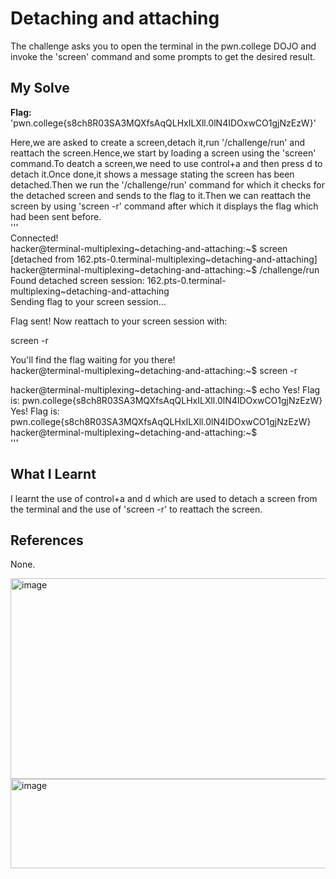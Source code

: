 # Detaching and attaching
The challenge asks you to open the terminal in the pwn.college DOJO and invoke the 'screen' command and some prompts to get the desired result.      

## My Solve
**Flag:** 'pwn.college{s8ch8R03SA3MQXfsAqQLHxILXll.0lN4IDOxwCO1gjNzEzW}'      

Here,we are asked to create a screen,detach it,run '/challenge/run' and reattach the screen.Hence,we start by loading a screen using the 'screen' command.To deatch a screen,we need to use control+a and then press d to detach it.Once done,it shows a message stating the screen has been detached.Then we run the '/challenge/run' command for which it checks for the detached screen and sends to the flag to it.Then we can reattach the screen by using 'screen -r' command after which it displays the flag which had been sent before.     
'''       
Connected!                                                                        
hacker@terminal-multiplexing~detaching-and-attaching:~$ screen        
[detached from 162.pts-0.terminal-multiplexing~detaching-and-attaching]        
hacker@terminal-multiplexing~detaching-and-attaching:~$ /challenge/run        
Found detached screen session: 162.pts-0.terminal-multiplexing~detaching-and-attaching        
Sending flag to your screen session...        
        
Flag sent! Now reattach to your screen session with:        
          
  screen -r          
          
You'll find the flag waiting for you there!          
hacker@terminal-multiplexing~detaching-and-attaching:~$ screen -r          
        
        
        
        
hacker@terminal-multiplexing~detaching-and-attaching:~$ echo Yes! Flag is: pwn.college{s8ch8R03SA3MQXfsAqQLHxILXll.0lN4IDOxwCO1gjNzEzW}          
Yes! Flag is: pwn.college{s8ch8R03SA3MQXfsAqQLHxILXll.0lN4IDOxwCO1gjNzEzW}      
hacker@terminal-multiplexing~detaching-and-attaching:~$       
'''     

## What I Learnt
I learnt the use of control+a and d which are used to detach a screen from the terminal and the use of 'screen -r' to reattach the screen.      

## References
None.       

<img width="706" height="321" alt="image" src="https://github.com/user-attachments/assets/1e497f39-0a54-46ff-a1df-fb333df612c8" />         


<img width="990" height="143" alt="image" src="https://github.com/user-attachments/assets/995c2e6f-8671-4e24-b5b0-bc0b09adf0c0" />

